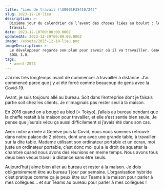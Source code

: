 ```yaml
---
title: "Lieu de travail (\U0001F38410/24)"
slug: 2023-12-10-lieu
description: >-
  Dixième jour du calendrier de l’avent des choses liées au boulot : le lieu de
  travail.
date: 2023-12-10T00:00:00.000Z
updatedAt: 2023-12-29T00:00:00.000Z
image: /assets/2023-12-10-lieu.png
imageDescription: >-
  Le développeur regarde son plan pour savoir où il va travailler. Générée avec
  SDXL 1.0.
tags:
  - avent-2023
---
```


J’ai mis très longtemps avant de commencer à travailler à distance. J’ai commencé parce que j’y ai été forcé comme beaucoup de gens avec la Covid-19.

Avant, je suis toujours allé au bureau. Soit dans l’entreprise dont je faisais partie soit chez les clients. Je n’imaginais pas rester seul à la maison.

En 2018 quand on a bougé au bled (= Tokyo), j’allais au bureau pendant que la cheffe restait à la maison pour travailler, et elle s’est sentie bien seule. Je pense que j’aurais vécu ça aussi difficilement si j’avais été dans son cas.

Avec notre arrivée à Genève puis la Covid, nous nous sommes retrouvé dans notre palace de 2 pièces, dont une avec une grande table, à travailler sur la dite table. Madame utilisant son ordinateur portable et un écran, moi juste un ordinateur portable, c’est donc moi qui a le droit de squatter la chambre quand nous avons des réunions en meme temps. Nous avons tous deux bien vécus travail à distance sans être seuls.

Aujourd’hui j’aime bien aller au bureau et rester à la maison. Je dois obligatoirement être au bureau 1 jour par semaine. L’organisation hybride c’est pratique comme ça je peux être sur Teams à la maison pour parler à mes collègues… et sur Teams au bureau pour parler à mes collègues !
